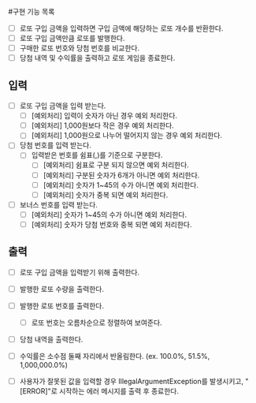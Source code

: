 #구현 기능 목록
- [ ] 로또 구입 금액을 입력하면 구입 금액에 해당하는 로또 개수를 반환한다.
- [ ] 로또 구입 금액만큼 로또를 발행한다.
- [ ] 구매한 로또 번호와 당첨 번호를 비교한다. 
- [ ] 당첨 내역 및 수익률을 출력하고 로또 게임을 종료한다. 

## 입력
- [ ] 로또 구입 금액을 입력 받는다. 
  - [ ] [예외처리] 입력이 숫자가 아닌 경우 예외 처리한다.
  - [ ] [예외처리] 1,000원보다 작은 경우 예외 처리한다.
  - [ ] [예외처리] 1,000원으로 나누어 떨어지지 않는 경우 예외 처리한다.
- [ ] 당첨 번호를 입력 받는다. 
  - [ ] 입력받은 번호를 쉼표(,)를 기준으로 구분한다.
    - [ ] [예외처리] 쉼표로 구분 되지 않으면 예외 처리한다.
    - [ ] [예외처리] 구분된 숫자가 6개가 아니면 예외 처리한다.
    - [ ] [예외처리] 숫자가 1~45의 수가 아니면 예외 처리한다.
    - [ ] [예외처리] 숫자가 중복 되면 예외 처리한다.
- [ ] 보너스 번호를 입력 받는다.
  - [ ] [예외처리] 숫자가 1~45의 수가 아니면 예외 처리한다.
  - [ ] [예외처리] 숫자가 당첨 번호와 중복 되면 예외 처리한다.

## 출력
- [ ] 로또 구입 금액을 입력받기 위해 출력한다.
- [ ] 발행한 로또 수량을 출력한다.
- [ ] 발행한 로또 번호를 출력한다. 
  - [ ] 로또 번호는 오름차순으로 정렬하여 보여준다.
- [ ] 당첨 내역을 출력한다.
- [ ] 수익률은 소수점 둘째 자리에서 반올림한다. (ex. 100.0%, 51.5%, 1,000,000.0%)
- [ ] 사용자가 잘못된 값을 입력할 경우 IllegalArgumentException를 발생시키고, "[ERROR]"로 시작하는 에러 메시지를 출력 후 종료한다.

